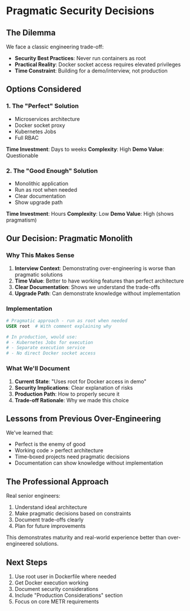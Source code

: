 # Pragmatic Security Decisions

## The Dilemma

We face a classic engineering trade-off:
- **Security Best Practices**: Never run containers as root
- **Practical Reality**: Docker socket access requires elevated privileges
- **Time Constraint**: Building for a demo/interview, not production

## Options Considered

### 1. The "Perfect" Solution
- Microservices architecture
- Docker socket proxy
- Kubernetes Jobs
- Full RBAC

**Time Investment**: Days to weeks
**Complexity**: High
**Demo Value**: Questionable

### 2. The "Good Enough" Solution
- Monolithic application
- Run as root when needed
- Clear documentation
- Show upgrade path

**Time Investment**: Hours
**Complexity**: Low
**Demo Value**: High (shows pragmatism)

## Our Decision: Pragmatic Monolith

### Why This Makes Sense

1. **Interview Context**: Demonstrating over-engineering is worse than pragmatic solutions
2. **Time Value**: Better to have working features than perfect architecture
3. **Clear Documentation**: Shows we understand the trade-offs
4. **Upgrade Path**: Can demonstrate knowledge without implementation

### Implementation

```dockerfile
# Pragmatic approach - run as root when needed
USER root  # With comment explaining why

# In production, would use:
# - Kubernetes Jobs for execution
# - Separate execution service
# - No direct Docker socket access
```

### What We'll Document

1. **Current State**: "Uses root for Docker access in demo"
2. **Security Implications**: Clear explanation of risks
3. **Production Path**: How to properly secure it
4. **Trade-off Rationale**: Why we made this choice

## Lessons from Previous Over-Engineering

We've learned that:
- Perfect is the enemy of good
- Working code > perfect architecture
- Time-boxed projects need pragmatic decisions
- Documentation can show knowledge without implementation

## The Professional Approach

Real senior engineers:
1. Understand ideal architecture
2. Make pragmatic decisions based on constraints
3. Document trade-offs clearly
4. Plan for future improvements

This demonstrates maturity and real-world experience better than over-engineered solutions.

## Next Steps

1. Use root user in Dockerfile where needed
2. Get Docker execution working
3. Document security considerations
4. Include "Production Considerations" section
5. Focus on core METR requirements